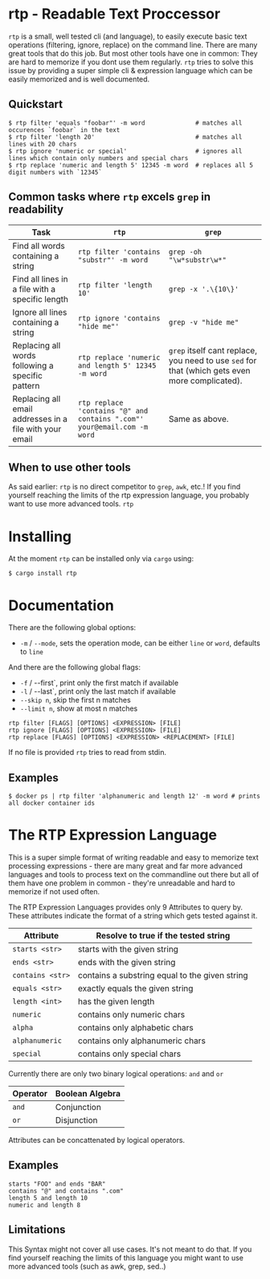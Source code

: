 # rtp - Readable Text Proccessor

`rtp` is a small, well tested cli (and language), to easily execute basic text operations
(filtering, ignore, replace) on the command line. There are many great tools that do this job.
But most other tools have one in common: They are hard to memorize if you dont use them regularly.
`rtp` tries to solve this issue by providing a super simple cli & expression language which can
be easily memorized and is well documented.

## Quickstart

```
$ rtp filter 'equals "foobar"' -m word				# matches all occurences `foobar` in the text
$ rtp filter 'length 20'							# matches all lines with 20 chars
$ rtp ignore 'numeric or special'					# ignores all lines which contain only numbers and special chars
$ rtp replace 'numeric and length 5' 12345 -m word	# replaces all 5 digit numbers with `12345`
```

## Common tasks where `rtp` excels `grep` in readability

| Task                                                    | `rtp`                                                                   | `grep`                                                                                         |
|---------------------------------------------------------|-------------------------------------------------------------------------|------------------------------------------------------------------------------------------------|
| Find all words containing a string                      | `rtp filter 'contains "substr"' -m word`                                | `grep -oh "\w*substr\w*"`                                                                      |
| Find all lines in a file with a specific length         | `rtp filter 'length 10'`                                                | `grep -x '.\{10\}'`                                                                            |                        |                              | `grep -oh "\w*substr\w*"` |
| Ignore all lines containing a string                    | `rtp ignore 'contains "hide me"'`                                       | `grep -v "hide me"`                                                                            |
| Replacing all words following a specific pattern        | `rtp replace 'numeric and length 5' 12345 -m word`                      | `grep` itself cant replace, you need to use `sed` for that (which gets even more complicated). |
| Replacing all email addresses in a file with your email | `rtp replace 'contains "@" and contains ".com"' your@email.com -m word` | Same as above.                                                                                 |


## When to use other tools

As said earlier: `rtp` is no direct competitor to `grep`, `awk`, etc.! If you find yourself reaching the limits of the rtp expression language, you probably want to use more advanced tools. `rtp` 

# Installing

At the moment `rtp` can be installed only via `cargo` using:

```
$ cargo install rtp
```

# Documentation

There are the following global options:

- `-m` / `--mode`, sets the operation mode, can be either `line` or `word`, defaults to `line`

And there are the following global flags:

- `-f` / --first`, print only the first match if available
- `-l` / --last`, print only the last match if available
- `--skip n`, skip the first n matches
- `--limit n`, show at most n matches

```
rtp filter [FLAGS] [OPTIONS] <EXPRESSION> [FILE]
rtp ignore [FLAGS] [OPTIONS] <EXPRESSION> [FILE]
rtp replace [FLAGS] [OPTIONS] <EXPRESSION> <REPLACEMENT> [FILE]
```

If no file is provided `rtp` tries to read from stdin.

## Examples

```
$ docker ps | rtp filter 'alphanumeric and length 12' -m word # prints all docker container ids
```

# The RTP Expression Language

This is a super simple format of writing readable and easy to memorize text processing expressions - there are many great and far more advanced languages and tools to process text on the commandline out there but all of them have one problem in common - they're unreadable and hard to memorize if not used often.

The RTP Expression Languages provides only 9 Attributes to query by. These attributes indicate the format of a string which gets tested against it.

| Attribute        | Resolve to true if the tested string           |
|------------------|------------------------------------------------|
| `starts <str>`   | starts with the given string                   |
| `ends <str>`     | ends with the given string                     |
| `contains <str>` | contains a substring equal to the given string |
| `equals <str>`   | exactly equals the given string                |
| `length <int>`   | has the given length                           |
| `numeric`        | contains only numeric chars                    |
| `alpha`          | contains only alphabetic chars                 |
| `alphanumeric`   | contains only alphanumeric chars               |
| `special`        | contains only special chars                    |

Currently there are only two binary logical operations: `and` and `or`

| Operator | Boolean Algebra |
|----------|-----------------|
| `and`    | Conjunction     |
| `or`     | Disjunction     |

Attributes can be concattenated by logical operators.

## Examples

```
starts "FOO" and ends "BAR"
contains "@" and contains ".com"
length 5 and length 10
numeric and length 8
```

## Limitations

This Syntax might not cover all use cases. It's not meant to do that. If you find yourself reaching the limits of this language you might want to use more advanced tools (such as awk, grep, sed..)
